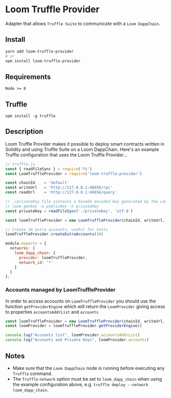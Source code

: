 # Loom Truffle Provider

Adapter that allows `Truffle Suite` to communicate with a `Loom DappChain`.

## Install

```bash
yarn add loom-truffle-provider
# or
npm install loom-truffle-provider
```

## Requirements

```
Node >= 8
```

## Truffle

```
npm install -g truffle
```

## Description

Loom Truffle Provider makes it possible to deploy smart contracts written in Solidity and using Truffle Suite on a Loom
DappChain. Here's an example Truffle configuration that uses the Loom Truffle Provider...

```javascript
// truffle.js
const { readFileSync } = require('fs')
const LoomTruffleProvider = require('loom-truffle-provider')

const chainId    = 'default'
const writeUrl   = 'http://127.0.0.1:46658/rpc'
const readUrl    = 'http://127.0.0.1:46658/query'

// ./privateKey file contains a base64 encoded key generated by the command:
// loom genkey -a publicKey -k privateKey
const privateKey = readFileSync('./privateKey', 'utf-8')

const loomTruffleProvider = new LoomTruffleProvider(chainId, writeUrl, readUrl, privateKey)

// Create 10 extra accounts, useful for tests
loomTruffleProvider.createExtraAccounts(10)

module.exports = {
  networks: {
    loom_dapp_chain: {
      provider: loomTruffleProvider,
      network_id: '*'
    }
  }
};
```

### Accounts managed by LoomTruffleProvider

In order to access accounts on `LoomTruffleProvider` you should use the function `getProviderEngine` which will return the `LoomProvider` giving access to properties `accountsAddrList` and `accounts`

```Javascript
const loomTruffleProvider = new LoomTruffleProvider(chainId, writeUrl, readUrl, privateKey)
const loomProvider = loomTruffleProvider.getProviderEngine()

console.log("Accounts list", loomProvider.accountsAddrList)
console.log("Accounts and Private Keys", loomProvider.accounts)
```

## Notes

* Make sure that the `Loom DappChain` node is running before executing any `Truffle` command.
* The `Truffle` `network` option must be set to `loom_dapp_chain` when using the example configuration above, e.g. `truffle deploy --network loom_dapp_chain`.
